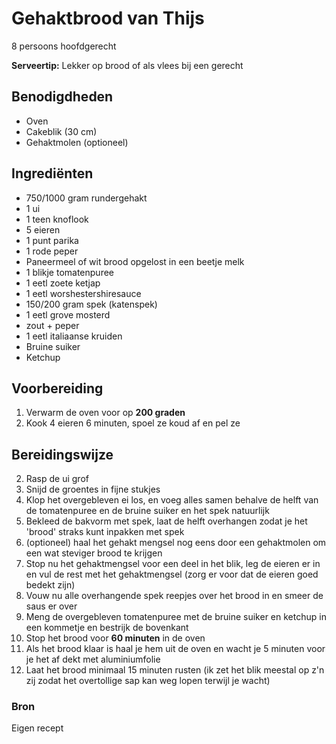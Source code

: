 # Gehaktbrood van Thijs

8 persoons hoofdgerecht

**Serveertip:** Lekker op brood of als vlees bij een gerecht

## Benodigdheden

- Oven
- Cakeblik (30 cm)
- Gehaktmolen (optioneel)

## Ingrediënten

- 750/1000 gram rundergehakt
- 1 ui
- 1 teen knoflook
- 5 eieren
- 1 punt parika
- 1 rode peper
- Paneermeel of wit brood opgelost in een beetje melk
- 1 blikje tomatenpuree
- 1 eetl zoete ketjap
- 1 eetl worshestershiresauce
- 150/200 gram spek (katenspek)
- 1 eetl grove mosterd
- zout + peper
- 1 eetl italiaanse kruiden
- Bruine suiker
- Ketchup

## Voorbereiding

1. Verwarm de oven voor op **200 graden**
2. Kook 4 eieren 6 minuten, spoel ze koud af en pel ze

## Bereidingswijze

2. Rasp de ui grof
3. Snijd de groentes in fijne stukjes
4. Klop het overgebleven ei los, en voeg alles samen behalve de helft van de tomatenpuree en de bruine suiker en het spek natuurlijk
5. Bekleed de bakvorm met spek, laat de helft overhangen zodat je het 'brood' straks kunt inpakken met spek
6. (optioneel) haal het gehakt mengsel nog eens door een gehaktmolen om een wat steviger brood te krijgen
7. Stop nu het gehaktmengsel voor een deel in het blik, leg de eieren er in en vul de rest met het gehaktmengsel (zorg er voor dat de eieren goed bedekt zijn)
8. Vouw nu alle overhangende spek reepjes over het brood in en smeer de saus er over
9. Meng de overgebleven tomatenpuree met de bruine suiker en ketchup in een kommetje en bestrijk de bovenkant
10. Stop het brood voor **60 minuten** in de oven
11. Als het brood klaar is haal je hem uit de oven en wacht je 5 minuten voor je het af dekt met aluminiumfolie
12. Laat het brood minimaal 15 minuten rusten (ik zet het blik meestal op z'n zij zodat het overtollige sap kan weg lopen terwijl je wacht)

### Bron

Eigen recept